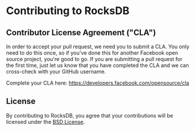 # Contributing to RocksDB

## Contributor License Agreement ("CLA")

In order to accept your pull request, we need you to submit a CLA. You only need to do this once, so if you've done this for another Facebook open source project, you're good to go. If you are submitting a pull request for the first time, just let us know that you have completed the CLA and we can cross-check with your GitHub username.

Complete your CLA here: <https://developers.facebook.com/opensource/cla>

## License

By contributing to RocksDB, you agree that your contributions will be licensed under the [BSD License](LICENSE).
